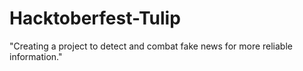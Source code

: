 # Hacktoberfest-Tulip
"Creating a project to detect and combat fake news for more reliable information."
